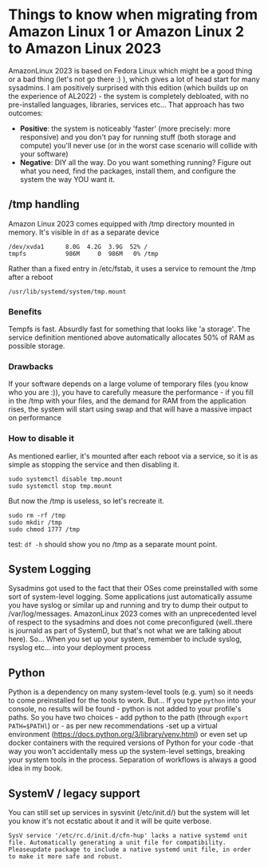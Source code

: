 # Things to know when migrating from Amazon Linux 1 or Amazon Linux 2 to Amazon Linux 2023 

AmazonLinux 2023 is based on Fedora Linux which might be a good thing or a bad thing (let's not go there :) ), which gives a lot of head start for many sysadmins.
I am positively surprised with this edition (which builds up on the experience of AL2022)  - the system is completely debloated, with no pre-installed languages, libraries, services etc... That approach has two outcomes:
* **Positive**: the system is noticeably 'faster' (more precisely: more responsive) and you don't pay for running stuff (both storage and compute) you'll never use (or in the worst case scenario will collide with your software)
* **Negative**: DIY all the way. Do you want something running? Figure out what you need, find the packages, install them, and configure the system the way YOU want it.

## /tmp handling
Amazon Linux 2023 comes equipped with /tmp directory mounted in memory.
It's visible in `df` as a separate device

```
/dev/xvda1      8.0G  4.2G  3.9G  52% /
tmpfs           986M     0  986M   0% /tmp
```

Rather than a fixed entry in /etc/fstab, it uses a service to remount the /tmp after a reboot

```
/usr/lib/systemd/system/tmp.mount
```

### Benefits
Tempfs is fast. Absurdly fast for something that looks like 'a storage'. The service definition mentioned above automatically allocates 50% of RAM as possible storage.

### Drawbacks
If your software depends on a large volume of temporary files (you know who you are :)), you have to carefully measure the performance -  if you fill in the /tmp with your files, and the demand for RAM from the application rises, the system will start using swap and that will have a massive impact on performance

### How to disable it
As mentioned earlier, it's mounted after each reboot via a service, so it is as simple as stopping the service and then disabling it.

```
sudo systemctl disable tmp.mount
sudo systemctl stop tmp.mount
```
But now the /tmp is useless, so let's recreate it.

```
sudo rm -rf /tmp
sudo mkdir /tmp
sudo chmod 1777 /tmp
```

test:  `df -h` should show you no /tmp as a separate mount point.

## System Logging
Sysadmins got used to the fact that their OSes come preinstalled with some sort of system-level logging. Some applications just automatically assume you have syslog or similar up and running and try to dump their output to /var/log/messages.
AmazonLinux 2023 comes with an unprecedented level of respect to the sysadmins and does not come preconfigured (well..there is journald as part of SystemD, but that's not what we are talking about here). So... When you set up your system, remember to include syslog, rsyslog etc... into your deployment process

## Python
Python is a dependency on many system-level tools (e.g. yum) so it needs to come preinstalled for the tools to work. But... If you type `python` into your console, no results will be found - python is not added to your profile's paths. So you have two choices - add python to the path (through `export PATH=$PATHl`) or - as per new recommendations -set up a virtual environment (https://docs.python.org/3/library/venv.html) or even set up docker containers with the required versions of Python for your code -that way you won't accidentally mess up the system-level settings, breaking your system tools in the process. Separation of workflows is always a good idea in my book.

## SystemV / legacy support
You can still set up services in sysvinit (/etc/init.d/) but the system will let you know it's not ecstatic about it and it will be quite verbose.

```
SysV service '/etc/rc.d/init.d/cfn-hup' lacks a native systemd unit file. Automatically generating a unit file for compatibility. Pleaseupdate package to include a native systemd unit file, in order to make it more safe and robust.
```
